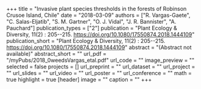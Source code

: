+++
title = "Invasive plant species thresholds in the forests of Robinson Crusoe Island, Chile"
date = "2018-03-09"
authors = ["R. Vargas-Gaete", "C. Salas-Eljatib", "S. M. Gartner", "O. J. Vidal", "J. R. Bannister", "A. Pauchard"]
publication_types = ["2"]
publication = "Plant Ecology & Diversity, 11(2) : 205--215. https://doi.org/10.1080/17550874.2018.1444109"
publication_short = "Plant Ecology & Diversity, 11(2) : 205--215. https://doi.org/10.1080/17550874.2018.1444109"
abstract = "(Abstract not available)"
abstract_short = ""
url_pdf = "/myPubs/2018_0weedsVargas_etal.pdf"
url_code = ""
image_preview = ""
selected = false
projects = []
url_preprint = ""
url_dataset = ""
url_project = ""
url_slides = ""
url_video = ""
url_poster = ""
url_conference = ""
math = true
highlight = true
[header]
image = ""
caption = ""
+++
